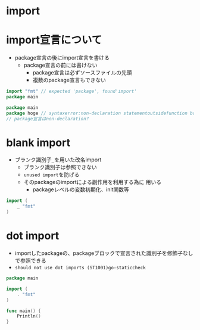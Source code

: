# import

# import宣言について

- package宣言の後にimport宣言を書ける
    - package宣言の前には書けない
        - package宣言は必ずソースファイルの先頭
        - 複数のpackage宣言もできない
```go
import "fmt" // expected 'package', found'import'
package main
```

```go
package main
package hoge // syntaxerror:non-declaration statementoutsidefunction body
// package宣言はnon-declaration?
```

# blank import

- ブランク識別子`_`を用いた改名import
    - ブランク識別子は参照できない
    - `unused import`を防げる
    - そのpackageのimportによる副作用を利用する為に 用いる
        - packageレベルの変数初期化、init関数等

```go
import (
    _ "fmt"
)
```

# dot import

- importしたpackageの、packageブロックで宣言された識別子を修飾子なしで参照できる
- `should not use dot imports (ST1001)go-staticcheck`

```go
package main

import (
	. "fmt"
)

func main() {
	Println()
}
```